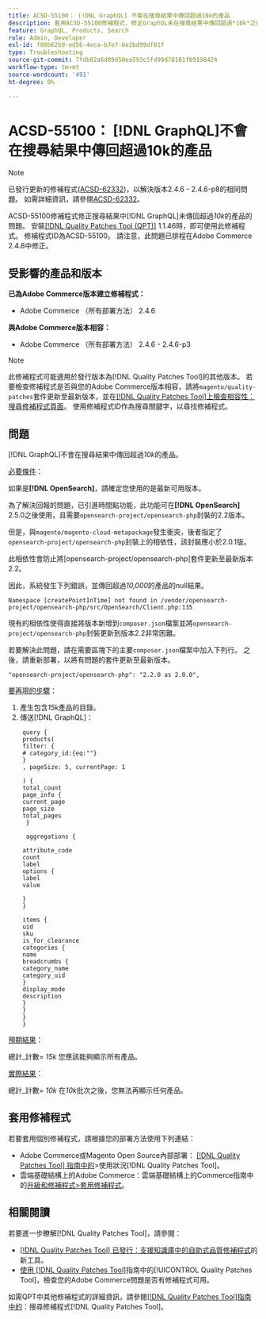 ```yaml
---
title: ACSD-55100： [!DNL GraphQL] 不會在搜尋結果中傳回超過10k的產品
description: 套用ACSD-55100修補程式，修正GraphQL未在搜尋結果中傳回超過*10k*之產品的Adobe Commerce問題。
feature: GraphQL, Products, Search
role: Admin, Developer
exl-id: f08b62b9-ed56-4eca-b7e7-6e2bd99df01f
type: Troubleshooting
source-git-commit: 7fdb02a6d89d50ea593c5fd99d78101f89198424
workflow-type: tm+mt
source-wordcount: '491'
ht-degree: 0%

---
```


# ACSD-55100： [!DNL GraphQL]不會在搜尋結果中傳回超過10k的產品

>[!NOTE]
>
>已發行更新的修補程式([ACSD-62332](/help/tools/quality-patches-tool/patches-available-in-qpt/v1-1-55/acsd-62332-product-listing-graphql-query-limit-plus-live-search-current-page.md))，以解決版本2.4.6 - 2.4.6-p8的相同問題。 如需詳細資訊，請參閱[ACSD-62332](/help/tools/quality-patches-tool/patches-available-in-qpt/v1-1-55/acsd-62332-product-listing-graphql-query-limit-plus-live-search-current-page.md)。

ACSD-55100修補程式修正搜尋結果中[!DNL GraphQL]未傳回超過&#x200B;*10k*&#x200B;的產品的問題。 安裝[[!DNL Quality Patches Tool (QPT)]](https://experienceleague.adobe.com/en/docs/commerce-operations/tools/quality-patches-tool/quality-patches-tool-to-self-serve-quality-patches) 1.1.46時，即可使用此修補程式。 修補程式ID為ACSD-55100。 請注意，此問題已排程在Adobe Commerce 2.4.8中修正。

## 受影響的產品和版本

**已為Adobe Commerce版本建立修補程式：**

* Adobe Commerce （所有部署方法） 2.4.6

**與Adobe Commerce版本相容：**

* Adobe Commerce （所有部署方法） 2.4.6 - 2.4.6-p3

>[!NOTE]
>
>此修補程式可能適用於發行版本為[!DNL Quality Patches Tool]的其他版本。 若要檢查修補程式是否與您的Adobe Commerce版本相容，請將`magento/quality-patches`套件更新至最新版本，並在[[!DNL Quality Patches Tool]上檢查相容性：搜尋修補程式頁面](https://experienceleague.adobe.com/tools/commerce-quality-patches/index.html)。 使用修補程式ID作為搜尋關鍵字，以尋找修補程式。

## 問題

[!DNL GraphQL]不會在搜尋結果中傳回超過&#x200B;*10k*&#x200B;的產品。

<u>必要條件</u>：

如果是&#x200B;**[!DNL OpenSearch]**，請確定您使用的是最新可用版本。

為了解決回報的問題，已引進時間點功能，此功能可在&#x200B;**[!DNL OpenSearch]** 2.5.0之後使用，且需要`opensearch-project/opensearch-php`封裝的2.2版本。

但是，與`magento/magento-cloud-metapackage`發生衝突，後者指定了`opensearch-project/opensearch-php`封裝上的相依性，該封裝應小於2.0.1版。


此相依性會防止將[opensearch-project/opensearch-php]套件更新至最新版本2.2。

因此，系統發生下列錯誤，並傳回超過&#x200B;*10,000*&#x200B;的產品的null結果。

`Namespace [createPointInTime] not found in /vendor/opensearch-project/opensearch-php/src/OpenSearch/Client.php:135`

現有的相依性使得直接將版本新增到`composer.json`檔案並將`opensearch-project/opensearch-php`封裝更新到版本2.2非常困難。

若要解決此問題，請在需要區塊下的主要`composer.json`檔案中加入下列行。 之後，請重新部署，以將有問題的套件更新至最新版本。

`"opensearch-project/opensearch-php": "2.2.0 as 2.0.0",`

<u>要再現的步驟</u>：

1. 產生包含&#x200B;*15k*&#x200B;產品的目錄。
1. 傳送[!DNL GraphQL]：

```
    query {
    products(
    filter: {
    # category_id:{eq:""}
    }
    , pageSize: 5, currentPage: 1

    ) {
    total_count
    page_info {
    current_page
    page_size
    total_pages
     }

     aggregations {

    attribute_code
    count
    label
    options {
    label
    value

    }
    }

    items {
    uid
    sku
    is_for_clearance
    categories {
    name
    breadcrumbs {
    category_name
    category_uid
    }
    display_mode
    description
    }
    }
    }
    }
```

<u>預期結果</u>：

總計_計數= *15k*
您應該能夠顯示所有產品。

<u>實際結果</u>：

總計_計數= *10k*
在*10k*&#x200B;批次之後，您無法再顯示任何產品。

## 套用修補程式

若要套用個別修補程式，請根據您的部署方法使用下列連結：

* Adobe Commerce或Magento Open Source內部部署： [[!DNL Quality Patches Tool] 指南中的](/help/tools/quality-patches-tool/usage.md)>使用狀況[!DNL Quality Patches Tool]。
* 雲端基礎結構上的Adobe Commerce：雲端基礎結構上的Commerce指南中的[升級和修補程式>套用修補程式](https://experienceleague.adobe.com/docs/commerce-cloud-service/user-guide/develop/upgrade/apply-patches.html)。

## 相關閱讀

若要進一步瞭解[!DNL Quality Patches Tool]，請參閱：

* [[!DNL Quality Patches Tool] 已發行：支援知識庫中的自助式品質修補程式](https://experienceleague.adobe.com/en/docs/commerce-operations/tools/quality-patches-tool/quality-patches-tool-to-self-serve-quality-patches)的新工具。
* [使用 [!DNL Quality Patches Tool]](/help/tools/quality-patches-tool/patches-available-in-qpt/check-patch-for-magento-issue-with-magento-quality-patches.md)指南中的[!UICONTROL Quality Patches Tool]，檢查您的Adobe Commerce問題是否有修補程式可用。


如需QPT中其他修補程式的詳細資訊，請參閱[[!DNL Quality Patches Tool]指南中的](https://experienceleague.adobe.com/tools/commerce-quality-patches/index.html)：搜尋修補程式[!DNL Quality Patches Tool]。
